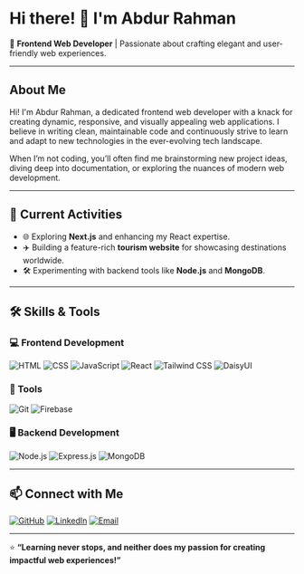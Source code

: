 # Hi there! 👋 I'm Abdur Rahman

🚀 **Frontend Web Developer** | Passionate about crafting elegant and user-friendly web experiences.

---

## About Me

Hi! I'm Abdur Rahman, a dedicated frontend web developer with a knack for creating dynamic, responsive, and visually appealing web applications. I believe in writing clean, maintainable code and continuously strive to learn and adapt to new technologies in the ever-evolving tech landscape.

When I’m not coding, you’ll often find me brainstorming new project ideas, diving deep into documentation, or exploring the nuances of modern web development.

---

## 🔭 Current Activities

- 🌐 Exploring **Next.js** and enhancing my React expertise.
- ✈️ Building a feature-rich **tourism website** for showcasing destinations worldwide.
- 🛠️ Experimenting with backend tools like **Node.js** and **MongoDB**.

---

## 🛠️ Skills & Tools

### 💻 Frontend Development  
<div>
  <img src="https://img.shields.io/badge/HTML-E34F26?style=for-the-badge&logo=html5&logoColor=white" alt="HTML" />
  <img src="https://img.shields.io/badge/CSS-1572B6?style=for-the-badge&logo=css3&logoColor=white" alt="CSS" />
  <img src="https://img.shields.io/badge/JavaScript-F7DF1E?style=for-the-badge&logo=javascript&logoColor=black" alt="JavaScript" />
  <img src="https://img.shields.io/badge/React-61DAFB?style=for-the-badge&logo=react&logoColor=black" alt="React" />
  <img src="https://img.shields.io/badge/Tailwind_CSS-38B2AC?style=for-the-badge&logo=tailwind-css&logoColor=white" alt="Tailwind CSS" />
  <img src="https://img.shields.io/badge/DaisyUI-5A0FC8?style=for-the-badge&logo=daisyui&logoColor=white" alt="DaisyUI" />
</div>

### 🔧 Tools
<div>
  <img src="https://img.shields.io/badge/Git-F05032?style=for-the-badge&logo=git&logoColor=white" alt="Git" />
  <img src="https://img.shields.io/badge/Firebase-FFCA28?style=for-the-badge&logo=firebase&logoColor=black" alt="Firebase" />
</div>

### 🖥️ Backend Development  
<div>
  <img src="https://img.shields.io/badge/Node.js-339933?style=for-the-badge&logo=nodedotjs&logoColor=white" alt="Node.js" />
  <img src="https://img.shields.io/badge/Express.js-000000?style=for-the-badge&logo=express&logoColor=white" alt="Express.js" />
  <img src="https://img.shields.io/badge/MongoDB-47A248?style=for-the-badge&logo=mongodb&logoColor=white" alt="MongoDB" />
</div>

---

## 📫 Connect with Me
<div>
  <a href="https://github.com/abdur-rahman"><img src="https://img.shields.io/badge/GitHub-181717?style=for-the-badge&logo=github&logoColor=white" alt="GitHub" /></a>
  <a href="https://linkedin.com/in/abdur-rahman"><img src="https://img.shields.io/badge/LinkedIn-0077B5?style=for-the-badge&logo=linkedin&logoColor=white" alt="LinkedIn" /></a>
  <a href="mailto:abdurrahman@example.com"><img src="https://img.shields.io/badge/Email-D14836?style=for-the-badge&logo=gmail&logoColor=white" alt="Email" /></a>
</div>

---

⭐️ **“Learning never stops, and neither does my passion for creating impactful web experiences!”**
